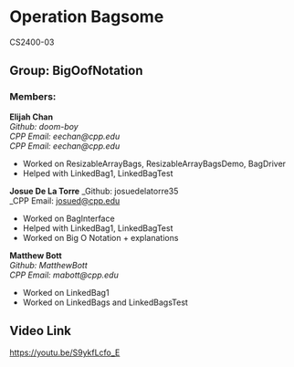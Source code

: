 # Operation Bagsome
CS2400-03

## Group: BigOofNotation

### Members:
**Elijah Chan**  
_Github: doom-boy_  
_CPP Email: eechan@cpp.edu_  
_CPP Email: eechan@cpp.edu_ 
* Worked on ResizableArrayBags, ResizableArrayBagsDemo, BagDriver
* Helped with LinkedBag1, LinkedBagTest

**Josue De La Torre**
_Github: josuedelatorre35  
_CPP Email: josued@cpp.edu  
* Worked on BagInterface  
* Helped with LinkedBag1, LinkedBagTest
* Worked on Big O Notation + explanations

**Matthew Bott**  
_Github: MatthewBott_  
_CPP Email: mabott@cpp.edu_  
* Worked on LinkedBag1
* Worked on LinkedBags and LinkedBagsTest

## Video Link
https://youtu.be/S9ykfLcfo_E